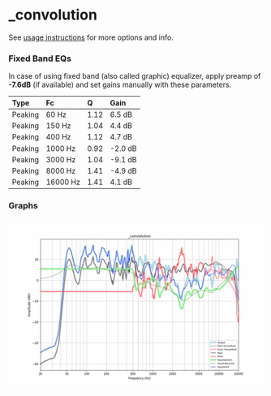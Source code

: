 # _convolution
See [usage instructions](https://github.com/jaakkopasanen/AutoEq#usage) for more options and info.

### Fixed Band EQs
In case of using fixed band (also called graphic) equalizer, apply preamp of **-7.6dB**
(if available) and set gains manually with these parameters.

| Type    | Fc       |    Q | Gain    |
|:--------|:---------|:-----|:--------|
| Peaking | 60 Hz    | 1.12 | 6.5 dB  |
| Peaking | 150 Hz   | 1.04 | 4.4 dB  |
| Peaking | 400 Hz   | 1.12 | 4.7 dB  |
| Peaking | 1000 Hz  | 0.92 | -2.0 dB |
| Peaking | 3000 Hz  | 1.04 | -9.1 dB |
| Peaking | 8000 Hz  | 1.41 | -4.9 dB |
| Peaking | 16000 Hz | 1.41 | 4.1 dB  |

### Graphs
![](./_convolution.png)